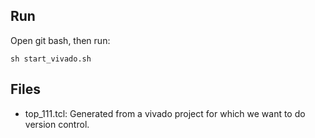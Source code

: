 
Run
--------------
Open git bash, then run:

```console
sh start_vivado.sh
```

Files
--------------    
- top_111.tcl: Generated from a vivado project for which we want to do version control.
